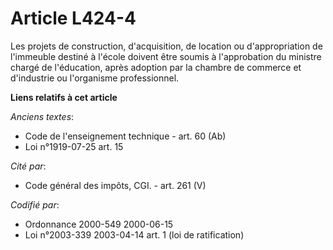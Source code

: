 # Article L424-4

Les projets de construction, d'acquisition, de location ou d'appropriation de l'immeuble destiné à l'école doivent être
soumis à l'approbation du ministre chargé de l'éducation, après adoption par la chambre de commerce et d'industrie ou
l'organisme professionnel.

**Liens relatifs à cet article**

_Anciens textes_:

  - Code de l'enseignement technique - art. 60 (Ab)
  - Loi n°1919-07-25 art. 15

_Cité par_:

  - Code général des impôts, CGI. - art. 261 (V)

_Codifié par_:

  - Ordonnance 2000-549 2000-06-15
  - Loi n°2003-339 2003-04-14 art. 1 (loi de ratification)
